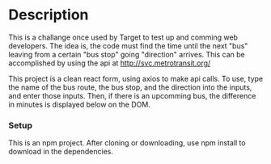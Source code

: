 # Description

This is a challange once used by Target to test up and comming web developers.
The idea is, the code must find the time until the next "bus" leaving from a certain "bus stop" going "direction" arrives. This can be accomplished by using the api at http://svc.metrotransit.org/

This project is a clean react form, using axios to make api calls. To use, type the name of the bus route, the bus stop, and the direction into the inputs, and enter those inputs. Then, if there is an upcomming bus, the difference in minutes is displayed below on the DOM.

### Setup
This is an npm project. After cloning or downloading, use npm install to download in the dependencies.